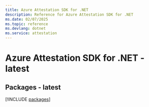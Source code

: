 ```yaml
---
title: Azure Attestation SDK for .NET
description: Reference for Azure Attestation SDK for .NET
ms.date: 02/07/2025
ms.topic: reference
ms.devlang: dotnet
ms.service: attestation
---
```

# Azure Attestation SDK for .NET - latest
## Packages - latest
[!INCLUDE [packages](attestation-index.md)]
